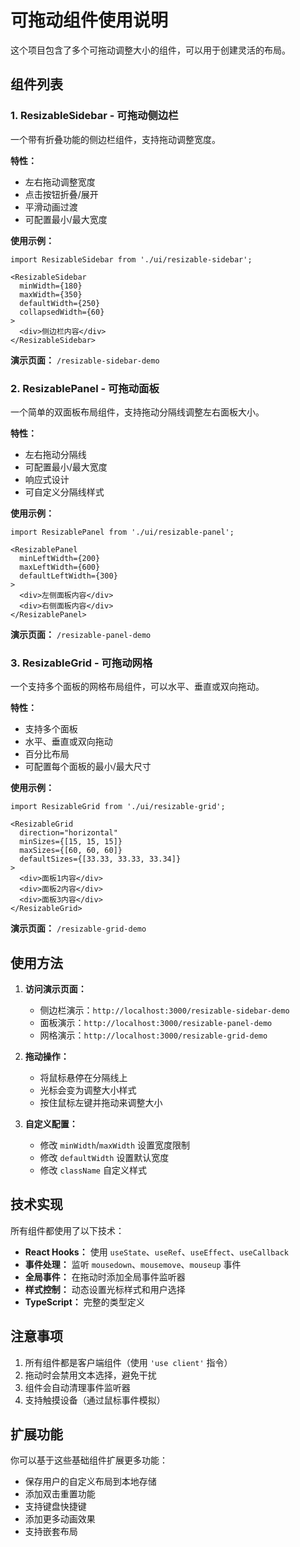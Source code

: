 # 可拖动组件使用说明

这个项目包含了多个可拖动调整大小的组件，可以用于创建灵活的布局。

## 组件列表

### 1. ResizableSidebar - 可拖动侧边栏

一个带有折叠功能的侧边栏组件，支持拖动调整宽度。

**特性：**
- 左右拖动调整宽度
- 点击按钮折叠/展开
- 平滑动画过渡
- 可配置最小/最大宽度

**使用示例：**
```tsx
import ResizableSidebar from './ui/resizable-sidebar';

<ResizableSidebar
  minWidth={180}
  maxWidth={350}
  defaultWidth={250}
  collapsedWidth={60}
>
  <div>侧边栏内容</div>
</ResizableSidebar>
```

**演示页面：** `/resizable-sidebar-demo`

### 2. ResizablePanel - 可拖动面板

一个简单的双面板布局组件，支持拖动分隔线调整左右面板大小。

**特性：**
- 左右拖动分隔线
- 可配置最小/最大宽度
- 响应式设计
- 可自定义分隔线样式

**使用示例：**
```tsx
import ResizablePanel from './ui/resizable-panel';

<ResizablePanel
  minLeftWidth={200}
  maxLeftWidth={600}
  defaultLeftWidth={300}
>
  <div>左侧面板内容</div>
  <div>右侧面板内容</div>
</ResizablePanel>
```

**演示页面：** `/resizable-panel-demo`

### 3. ResizableGrid - 可拖动网格

一个支持多个面板的网格布局组件，可以水平、垂直或双向拖动。

**特性：**
- 支持多个面板
- 水平、垂直或双向拖动
- 百分比布局
- 可配置每个面板的最小/最大尺寸

**使用示例：**
```tsx
import ResizableGrid from './ui/resizable-grid';

<ResizableGrid
  direction="horizontal"
  minSizes={[15, 15, 15]}
  maxSizes={[60, 60, 60]}
  defaultSizes={[33.33, 33.33, 33.34]}
>
  <div>面板1内容</div>
  <div>面板2内容</div>
  <div>面板3内容</div>
</ResizableGrid>
```

**演示页面：** `/resizable-grid-demo`

## 使用方法

1. **访问演示页面：**
   - 侧边栏演示：`http://localhost:3000/resizable-sidebar-demo`
   - 面板演示：`http://localhost:3000/resizable-panel-demo`
   - 网格演示：`http://localhost:3000/resizable-grid-demo`

2. **拖动操作：**
   - 将鼠标悬停在分隔线上
   - 光标会变为调整大小样式
   - 按住鼠标左键并拖动来调整大小

3. **自定义配置：**
   - 修改 `minWidth`/`maxWidth` 设置宽度限制
   - 修改 `defaultWidth` 设置默认宽度
   - 修改 `className` 自定义样式

## 技术实现

所有组件都使用了以下技术：

- **React Hooks：** 使用 `useState`、`useRef`、`useEffect`、`useCallback`
- **事件处理：** 监听 `mousedown`、`mousemove`、`mouseup` 事件
- **全局事件：** 在拖动时添加全局事件监听器
- **样式控制：** 动态设置光标样式和用户选择
- **TypeScript：** 完整的类型定义

## 注意事项

1. 所有组件都是客户端组件（使用 `'use client'` 指令）
2. 拖动时会禁用文本选择，避免干扰
3. 组件会自动清理事件监听器
4. 支持触摸设备（通过鼠标事件模拟）

## 扩展功能

你可以基于这些基础组件扩展更多功能：

- 保存用户的自定义布局到本地存储
- 添加双击重置功能
- 支持键盘快捷键
- 添加更多动画效果
- 支持嵌套布局


